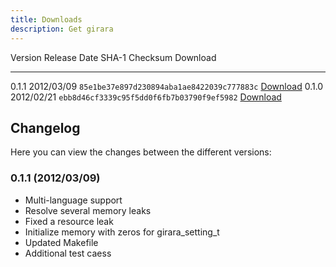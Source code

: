 ```yaml
---
title: Downloads
description: Get girara
---
```


Version  Release Date  SHA-1 Checksum                             Download 
-------- ------------  ------------------------------------------ ----------------------------------
0.1.1    2012/03/09    `85e1be37e897d230894aba1ae8422039c777883c` [Download](girara-0.1.1.tar.gz)
0.1.0    2012/02/21    `ebb8d46cf3339c95f5dd0f6fb7b03790f9ef5982` [Download](girara-0.1.0.tar.gz)

## Changelog
Here you can view the changes between the different versions:

### 0.1.1 (2012/03/09)
* Multi-language support
* Resolve several memory leaks
* Fixed a resource leak
* Initialize memory with zeros for girara_setting_t
* Updated Makefile
* Additional test caess
